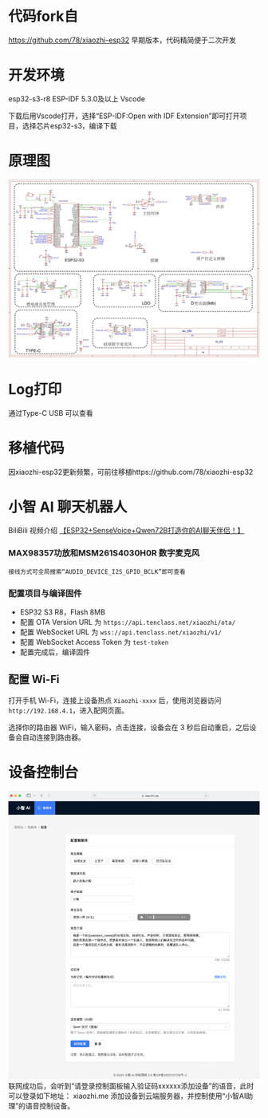 # 代码fork自
https://github.com/78/xiaozhi-esp32
早期版本，代码精简便于二次开发

# 开发环境
esp32-s3-r8
ESP-IDF 5.3.0及以上
Vscode

下载后用Vscode打开，选择“ESP-IDF:Open with IDF Extension”即可打开项目，选择芯片esp32-s3，编译下载

# 原理图
![原理图图](docs/SCH_2503原理图_00.jpg)

# Log打印
通过Type-C USB 可以查看

# 移植代码
因xiaozhi-esp32更新频繁，可前往移植https://github.com/78/xiaozhi-esp32

# 小智 AI 聊天机器人

BiliBili 视频介绍 [【ESP32+SenseVoice+Qwen72B打造你的AI聊天伴侣！】](https://www.bilibili.com/video/BV11msTenEH3/?share_source=copy_web&vd_source=ee1aafe19d6e60cf22e60a93881faeba)


### MAX98357功放和MSM261S4030H0R 数字麦克风 

```
接线方式可全局搜索“AUDIO_DEVICE_I2S_GPIO_BCLK”即可查看
```

### 配置项目与编译固件

- ESP32 S3 R8，Flash 8MB
- 配置 OTA Version URL 为 `https://api.tenclass.net/xiaozhi/ota/`
- 配置 WebSocket URL 为 `wss://api.tenclass.net/xiaozhi/v1/`
- 配置 WebSocket Access Token 为 `test-token`
- 配置完成后，编译固件


## 配置 Wi-Fi

打开手机 Wi-Fi，连接上设备热点 `Xiaozhi-xxxx` 后，使用浏览器访问 `http://192.168.4.1`，进入配网页面。

选择你的路由器 WiFi，输入密码，点击连接，设备会在 3 秒后自动重启，之后设备会自动连接到路由器。

# 设备控制台

![设备控制台](docs/设备控制台.png)
联网成功后，会听到“请登录控制面板输入验证码xxxxxx添加设备”的语音，此时可以登录如下地址：
xiaozhi.me
添加设备到云端服务器，并控制使用“小智AI助理”的语音控制设备。


